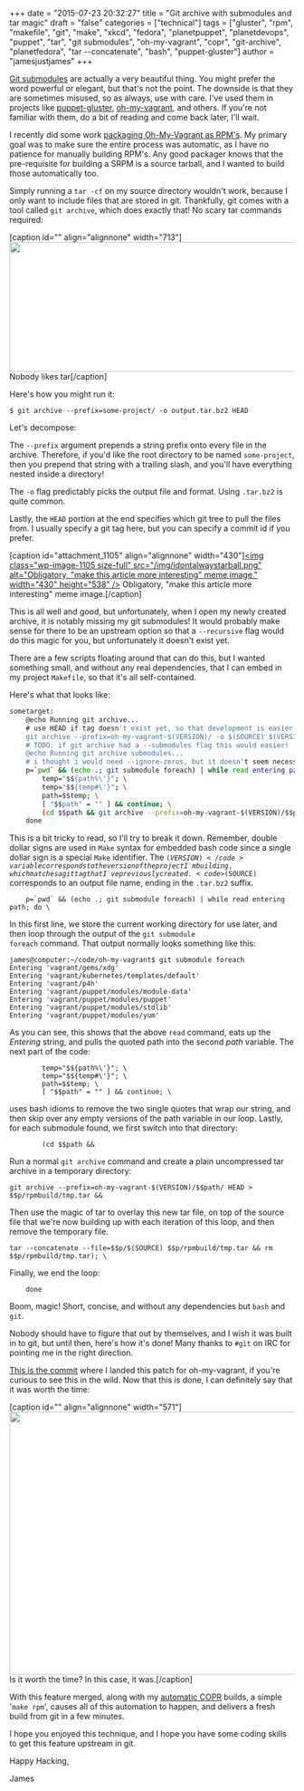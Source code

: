 +++
date = "2015-07-23 20:32:27"
title = "Git archive with submodules and tar magic"
draft = "false"
categories = ["technical"]
tags = ["gluster", "rpm", "makefile", "git", "make", "xkcd", "fedora", "planetpuppet", "planetdevops", "puppet", "tar", "git submodules", "oh-my-vagrant", "copr", "git-archive", "planetfedora", "tar --concatenate", "bash", "puppet-gluster"]
author = "jamesjustjames"
+++

<a href="https://git-scm.com/book/en/v2/Git-Tools-Submodules">Git submodules</a> are actually a very beautiful thing. You might prefer the word powerful or elegant, but that's not the point. The downside is that they are sometimes misused, so as always, use with care. I've used them in projects like <a href="https://github.com/purpleidea/puppet-gluster">puppet-gluster</a>, <a href="https://github.com/purpleidea/oh-my-vagrant">oh-my-vagrant</a>, and others. If you're not familiar with them, do a bit of reading and come back later, I'll wait.

I recently did some work <a href="/post/2015/07/08/oh-my-vagrant-mainstream-mode-and-copr-rpms/">packaging Oh-My-Vagrant as RPM's</a>. My primary goal was to make sure the entire process was automatic, as I have no patience for manually building RPM's. Any good packager knows that the pre-requisite for building a SRPM is a source tarball, and I wanted to build those automatically too.

Simply running a <code>tar -cf</code> on my source directory wouldn't work, because I only want to include files that are stored in git. Thankfully, git comes with a tool called <code>git archive</code>, which does exactly that! No scary tar commands required:

[caption id="" align="alignnone" width="713"]<a href="https://xkcd.com/1168/" target="_blank"><img class="" src="https://imgs.xkcd.com/comics/tar.png" alt="" width="713" height="229" /></a> Nobody likes tar[/caption]

Here's how you might run it:
```
$ git archive --prefix=some-project/ -o output.tar.bz2 HEAD
```
Let's decompose:

The <code>--prefix</code> argument prepends a string prefix onto every file in the archive. Therefore, if you'd like the root directory to be named <code>some-project</code>, then you prepend that string with a trailing slash, and you'll have everything nested inside a directory!

The <code>-o</code> flag predictably picks the output file and format. Using <code>.tar.bz2</code> is quite common.

Lastly, the <code>HEAD</code> portion at the end specifies which git tree to pull the files from. I usually specify a git tag here, but you can specify a commit id if you prefer.

[caption id="attachment_1105" align="alignnone" width="430"]<a href="/img/idontalwaystarball.png"><img class="wp-image-1105 size-full" src="/img/idontalwaystarball.png" alt="Obligatory, "make this article more interesting" meme image." width="430" height="538" /></a> Obligatory, "make this article more interesting" meme image.[/caption]

This is all well and good, but unfortunately, when I open my newly created archive, it is notably missing my git submodules! It would probably make sense for there to be an upstream option so that a <code>--recursive</code> flag would do this magic for you, but unfortunately it doesn't exist yet.

There are a few scripts floating around that can do this, but I wanted something small, and without any real dependencies, that I can embed in my project <code>Makefile</code>, so that it's all self-contained.

Here's what that looks like:

```bash
sometarget:
    @echo Running git archive...
    # use HEAD if tag doesn't exist yet, so that development is easier...
    git archive --prefix=oh-my-vagrant-$(VERSION)/ -o $(SOURCE) $(VERSION) 2> /dev/null || (echo 'Warning: $(VERSION) does not exist.' && git archive --prefix=oh-my-vagrant-$(VERSION)/ -o $(SOURCE) HEAD)
    # TODO: if git archive had a --submodules flag this would easier!
    @echo Running git archive submodules...
    # i thought i would need --ignore-zeros, but it doesn't seem necessary!
    p=`pwd` && (echo .; git submodule foreach) | while read entering path; do \
        temp="$${path%\'}"; \
        temp="$${temp#\'}"; \
        path=$$temp; \
        [ "$$path" = "" ] && continue; \
        (cd $$path && git archive --prefix=oh-my-vagrant-$(VERSION)/$$path/ HEAD > $$p/rpmbuild/tmp.tar && tar --concatenate --file=$$p/$(SOURCE) $$p/rpmbuild/tmp.tar && rm $$p/rpmbuild/tmp.tar); \
    done
```
This is a bit tricky to read, so I'll try to break it down. Remember, double dollar signs are used in <code>Make</code> syntax for embedded bash code since a single dollar sign is a special <code>Make</code> identifier. The <code>$(VERSION)</code> variable corresponds to the version of the project I'm building, which matches a git tag that I've previously created. <code>$(SOURCE)</code> corresponds to an output file name, ending in the <code>.tar.bz2</code> suffix.
```
    p=`pwd` && (echo .; git submodule foreach) | while read entering path; do \
```
In this first line, we store the current working directory for use later, and then loop through the output of the <code>git submodule foreach</code> command. That output normally looks something like this:
```
james@computer:~/code/oh-my-vagrant$ git submodule foreach 
Entering 'vagrant/gems/xdg'
Entering 'vagrant/kubernetes/templates/default'
Entering 'vagrant/p4h'
Entering 'vagrant/puppet/modules/module-data'
Entering 'vagrant/puppet/modules/puppet'
Entering 'vagrant/puppet/modules/stdlib'
Entering 'vagrant/puppet/modules/yum'
```
As you can see, this shows that the above <code>read</code> command, eats up the <em>Entering</em> string, and pulls the quoted path into the second <em>path</em> variable. The next part of the code:
```
        temp="$${path%\'}"; \
        temp="$${temp#\'}"; \
        path=$$temp; \
        [ "$$path" = "" ] && continue; \
```
uses bash idioms to remove the two single quotes that wrap our string, and then skip over any empty versions of the path variable in our loop. Lastly, for each submodule found, we first switch into that directory:
```
        (cd $$path &&
```
Run a normal <code>git archive</code> command and create a plain uncompressed tar archive in a temporary directory:
```
git archive --prefix=oh-my-vagrant-$(VERSION)/$$path/ HEAD > $$p/rpmbuild/tmp.tar &&
```
Then use the magic of tar to overlay this new tar file, on top of the source file that we're now building up with each iteration of this loop, and then remove the temporary file.
```
tar --concatenate --file=$$p/$(SOURCE) $$p/rpmbuild/tmp.tar && rm $$p/rpmbuild/tmp.tar); \
```
Finally, we end the loop:
```
    done
```
Boom, magic! Short, concise, and without any dependencies but <code>bash</code> and <code>git</code>.

Nobody should have to figure that out by themselves, and I wish it was built in to git, but until then, here's how it's done! Many thanks to <code>#git</code> on IRC for pointing me in the right direction.

<a href="https://github.com/purpleidea/oh-my-vagrant/commit/8ee3fdab7451bb30b56e42c4586e4304b5805faf#diff-b67911656ef5d18c4ae36cb6741b7965R89" target="_blank">This is the commit</a> where I landed this patch for oh-my-vagrant, if you're curious to see this in the wild. Now that this is done, I can definitely say that it was worth the time:

[caption id="" align="alignnone" width="571"]<a href="https://xkcd.com/1205/" target="_blank"><img src="https://imgs.xkcd.com/comics/is_it_worth_the_time.png" alt="" width="571" height="464" /></a> Is it worth the time? In this case, it was.[/caption]

With this feature merged, along with my <a href="/post/2015/07/08/oh-my-vagrant-mainstream-mode-and-copr-rpms/" target="_blank">automatic COPR</a> builds, a simple '<code>make rpm</code>', causes all of this automation to happen, and delivers a fresh build from git in a few minutes.

I hope you enjoyed this technique, and I hope you have some coding skills to get this feature upstream in git.

Happy Hacking,

James

